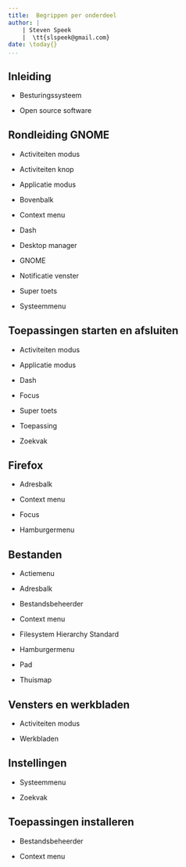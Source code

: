 ```yaml
---
title:  Begrippen per onderdeel
author: |
    | Steven Speek 
    |  \tt{slspeek@gmail.com}
date: \today{}
...
```


## Inleiding

- Besturingssysteem

- Open source software

## Rondleiding GNOME

- Activiteiten modus

- Activiteiten knop

- Applicatie modus

- Bovenbalk

- Context menu

- Dash

- Desktop manager

- GNOME

- Notificatie venster

- Super toets

- Systeemmenu

## Toepassingen starten en afsluiten 

- Activiteiten modus

- Applicatie modus

- Dash

- Focus

- Super toets

- Toepassing

- Zoekvak

## Firefox

- Adresbalk

- Context menu

- Focus

- Hamburgermenu

## Bestanden

- Actiemenu

- Adresbalk

- Bestandsbeheerder

- Context menu

- Filesystem Hierarchy Standard

- Hamburgermenu

- Pad

- Thuismap

## Vensters en werkbladen

- Activiteiten modus

- Werkbladen

## Instellingen

- Systeemmenu

- Zoekvak

## Toepassingen installeren

- Bestandsbeheerder

- Context menu


